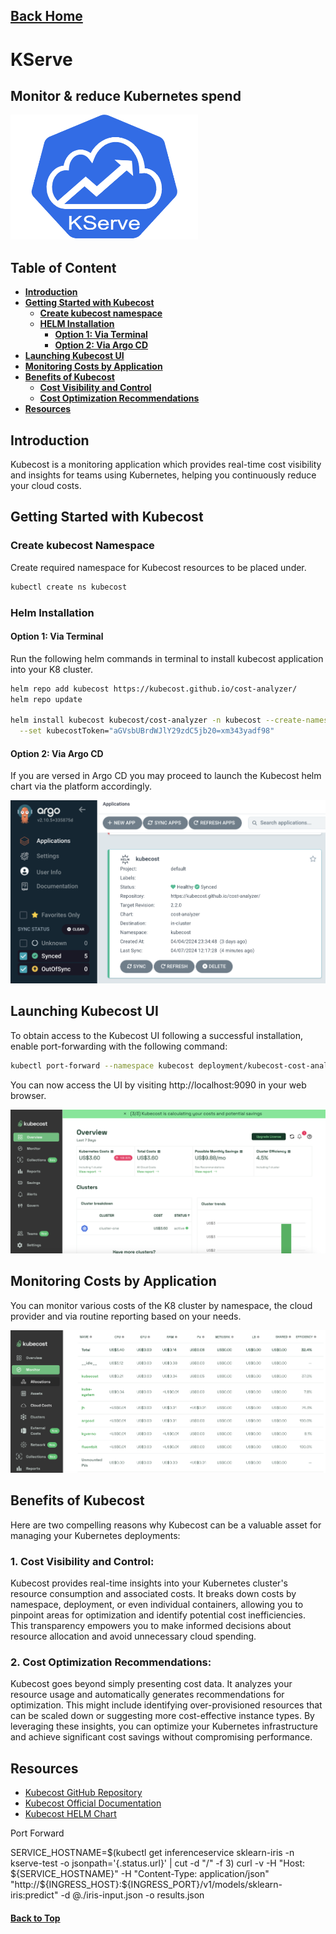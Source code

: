 ## [Back Home](../../README.md)

# KServe
## Monitor & reduce Kubernetes spend


<img src="../src/img/kserve/logo.png" width="300" height="200">

## Table of Content
* **[Introduction](#introduction)**
* **[Getting Started with Kubecost](#getting-started-with-kubecost)**
    * **[Create kubecost namespace](#create-kubecost-namespace)**
    * **[HELM Installation](#helm-installation)**
        * **[Option 1: Via Terminal](#option-1-via-terminal)**
        * **[Option 2: Via Argo CD](#option-2-via-argo-cd)**
* **[Launching Kubecost UI](#launching-kubecost-ui)**
* **[Monitoring Costs by Application](#monitoring-costs-by-application)**
* **[Benefits of Kubecost](#benefits-of-kubecost)**
    * **[Cost Visibility and Control](#1-cost-visibility-and-control)**
    * **[Cost Optimization Recommendations](#2-cost-optimization-recommendations)**
* **[Resources](#resources)**

## Introduction
Kubecost is a monitoring application which provides real-time cost visibility and insights for teams using Kubernetes, helping you continuously reduce your cloud costs.


## Getting Started with Kubecost

### Create kubecost Namespace
Create required namespace for Kubecost resources to be placed under.
```bash
kubectl create ns kubecost
```

### Helm Installation

#### Option 1: Via Terminal
Run the following helm commands in terminal to install kubecost application into your K8 cluster.
```bash
helm repo add kubecost https://kubecost.github.io/cost-analyzer/
helm repo update

helm install kubecost kubecost/cost-analyzer -n kubecost --create-namespace \
  --set kubecostToken="aGVsbUBrdWJlY29zdC5jb20=xm343yadf98"

```
#### Option 2: Via Argo CD
If you are versed in Argo CD you may proceed to launch the Kubecost helm chart via the platform accordingly.

![Create Kubecost via Argo CD](../src/img/kubecost/argocd-kubecost.png)

## Launching Kubecost UI
To obtain access to the Kubecost UI following a successful installation, enable port-forwarding with the following command:

```bash
kubectl port-forward --namespace kubecost deployment/kubecost-cost-analyzer 9090
```

You can now access the UI by visiting http://localhost:9090 in your web browser.

![Kubecost UI](../src/img/kubecost/kubecost-ui.png)


## Monitoring Costs by Application
You can monitor various costs of the K8 cluster by namespace, the cloud provider and via routine reporting based on your needs.

![Kubecost Cost Monitoring](../src/img/kubecost/kubecost-monitor.png)

## Benefits of Kubecost

Here are two compelling reasons why Kubecost can be a valuable asset for managing your Kubernetes deployments:

### 1. **Cost Visibility and Control:**
Kubecost provides real-time insights into your Kubernetes cluster's resource consumption and associated costs. It breaks down costs by namespace, deployment, or even individual containers, allowing you to pinpoint areas for optimization and identify potential cost inefficiencies. This transparency empowers you to make informed decisions about resource allocation and avoid unnecessary cloud spending.

### 2. **Cost Optimization Recommendations:**
Kubecost goes beyond simply presenting cost data. It analyzes your resource usage and automatically generates recommendations for optimization. This might include identifying over-provisioned resources that can be scaled down or suggesting more cost-effective instance types. By leveraging these insights, you can optimize your Kubernetes infrastructure and achieve significant cost savings without compromising performance.

## Resources
- [Kubecost GitHub Repository](https://github.com/kubecost)
- [Kubecost Official Documentation](https://kubecost.io/latest/)
- [Kubecost HELM Chart](https://github.com/kubecost/cost-analyzer-helm-chart/)



Port Forward


SERVICE_HOSTNAME=$(kubectl get inferenceservice sklearn-iris -n kserve-test -o jsonpath='{.status.url}' | cut -d "/" -f 3)
curl -v -H "Host: ${SERVICE_HOSTNAME}" -H "Content-Type: application/json" "http://${INGRESS_HOST}:${INGRESS_PORT}/v1/models/sklearn-iris:predict" -d @./iris-input.json -o results.json


#### [Back to Top](#back-home)